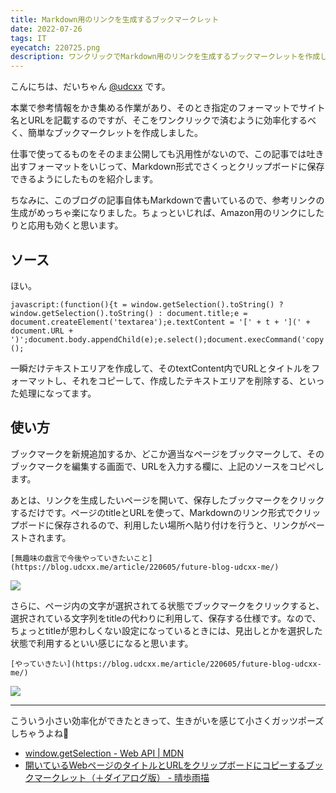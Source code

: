 ```yaml
---
title: Markdown用のリンクを生成するブックマークレット
date: 2022-07-26
tags: IT
eyecatch: 220725.png
description: ワンクリックでMarkdown用のリンクを生成するブックマークレットを作成しました。文字選択したらそこをタイトルに使うこともできます！
---
```


こんにちは、だいちゃん [@udcxx](https://twitter.com/udc_xx) です。

本業で参考情報をかき集める作業があり、そのとき指定のフォーマットでサイト名とURLを記載するのですが、そこをワンクリックで済むように効率化するべく、簡単なブックマークレットを作成しました。

仕事で使ってるものをそのまま公開しても汎用性がないので、この記事では吐き出すフォーマットをいじって、Markdown形式でさくっとクリップボードに保存できるようにしたものを紹介します。

ちなみに、このブログの記事自体もMarkdownで書いているので、参考リンクの生成がめっちゃ楽になりました。ちょっといじれば、Amazon用のリンクにしたりと応用も効くと思います。

## ソース

ほい。

```
javascript:(function(){t = window.getSelection().toString() ? window.getSelection().toString() : document.title;e = document.createElement('textarea');e.textContent = '[' + t + '](' + document.URL + ')';document.body.appendChild(e);e.select();document.execCommand('copy');e.remove();})();
```

一瞬だけテキストエリアを作成して、そのtextContent内でURLとタイトルをフォーマットし、それをコピーして、作成したテキストエリアを削除する、といった処理になってます。


## 使い方

ブックマークを新規追加するか、どこか適当なページをブックマークして、そのブックマークを編集する画面で、URLを入力する欄に、上記のソースをコピペします。

あとは、リンクを生成したいページを開いて、保存したブックマークをクリックするだけです。ページのtitleとURLを使って、Markdownのリンク形式でクリップボードに保存されるので、利用したい場所へ貼り付けを行うと、リンクがペーストされます。

```
[無趣味の戯言で今後やっていきたいこと](https://blog.udcxx.me/article/220605/future-blog-udcxx-me/)
```

![](/images/220726_1.jpg)

さらに、ページ内の文字が選択されてる状態でブックマークをクリックすると、選択されている文字列をtitleの代わりに利用して、保存する仕様です。なので、ちょっとtitleが思わしくない設定になっているときには、見出しとかを選択した状態で利用するといい感じになると思います。

```
[やっていきたい](https://blog.udcxx.me/article/220605/future-blog-udcxx-me/)
```

![](/images/220726_2.jpg)


---

こういう小さい効率化ができたときって、生きがいを感じて小さくガッツポーズしちゃうよね💪

* [window.getSelection - Web API | MDN](https://developer.mozilla.org/ja/docs/Web/API/Window/getSelection)
* [開いているWebページのタイトルとURLをクリップボードにコピーするブックマークレット（＋ダイアログ版） - 晴歩雨描](https://2ndart.hatenablog.com/entry/2019/07/19/121348)

